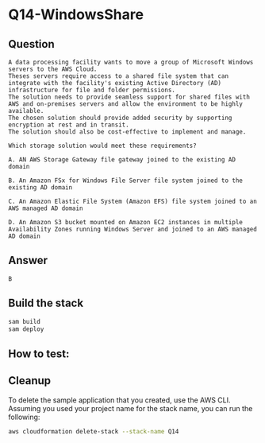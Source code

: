 # Q14-WindowsShare

## Question

```
A data processing facility wants to move a group of Microsoft Windows servers to the AWS Cloud. 
Theses servers require access to a shared file system that can integrate with the facility's existing Active Directory (AD) infrastructure for file and folder permissions. 
The solution needs to provide seamless support for shared files with AWS and on-premises servers and allow the environment to be highly available. 
The chosen solution should provide added security by supporting encryption at rest and in transit. 
The solution should also be cost-effective to implement and manage. 

Which storage solution would meet these requirements?

A. AN AWS Storage Gateway file gateway joined to the existing AD domain

B. An Amazon FSx for Windows File Server file system joined to the existing AD domain

C. An Amazon Elastic File System (Amazon EFS) file system joined to an AWS managed AD domain

D. An Amazon S3 bucket mounted on Amazon EC2 instances in multiple Availability Zones running Windows Server and joined to an AWS managed AD domain
```

## Answer

`B`


## Build the stack

```bash
sam build
sam deploy
```

## How to test:

## Cleanup

To delete the sample application that you created, use the AWS CLI. Assuming you used your project name for the stack name, you can run the following:

```bash
aws cloudformation delete-stack --stack-name Q14
```

